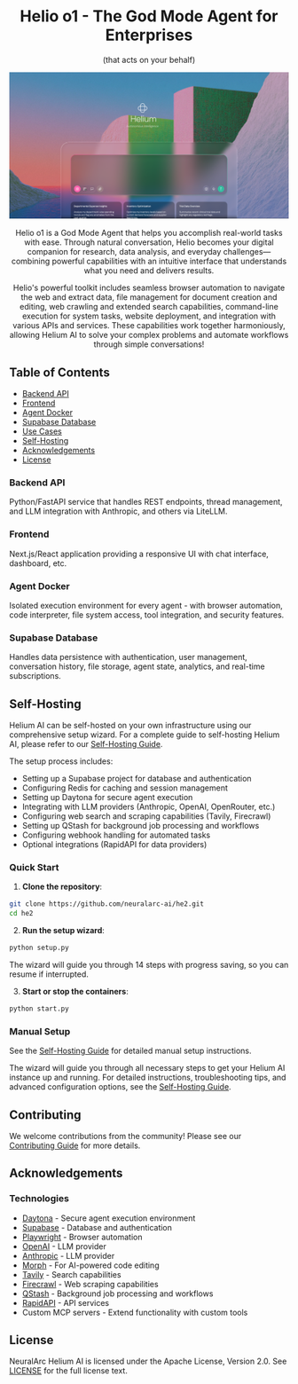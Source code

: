 <div align="center">

# Helio o1 - The God Mode Agent for Enterprises

(that acts on your behalf)

![Helium AI Screenshot](frontend/public/banner.png)

Helio o1 is a God Mode Agent that helps you accomplish real-world tasks with ease. Through natural conversation, Helio becomes your digital companion for research, data analysis, and everyday challenges—combining powerful capabilities with an intuitive interface that understands what you need and delivers results.

Helio's powerful toolkit includes seamless browser automation to navigate the web and extract data, file management for document creation and editing, web crawling and extended search capabilities, command-line execution for system tasks, website deployment, and integration with various APIs and services. These capabilities work together harmoniously, allowing Helium AI to solve your complex problems and automate workflows through simple conversations!


</div>

## Table of Contents

- [Backend API](#backend-api)
- [Frontend](#frontend)
- [Agent Docker](#agent-docker)
- [Supabase Database](#supabase-database)
- [Use Cases](#use-cases)
- [Self-Hosting](#self-hosting)
- [Acknowledgements](#acknowledgements)
- [License](#license)

### Backend API

Python/FastAPI service that handles REST endpoints, thread management, and LLM integration with Anthropic, and others via LiteLLM.

### Frontend

Next.js/React application providing a responsive UI with chat interface, dashboard, etc.

### Agent Docker

Isolated execution environment for every agent - with browser automation, code interpreter, file system access, tool integration, and security features.

### Supabase Database

Handles data persistence with authentication, user management, conversation history, file storage, agent state, analytics, and real-time subscriptions.

## Self-Hosting

Helium AI can be self-hosted on your own infrastructure using our comprehensive setup wizard. For a complete guide to self-hosting Helium AI, please refer to our [Self-Hosting Guide](./docs/SELF-HOSTING.md).

The setup process includes:

- Setting up a Supabase project for database and authentication
- Configuring Redis for caching and session management
- Setting up Daytona for secure agent execution
- Integrating with LLM providers (Anthropic, OpenAI, OpenRouter, etc.)
- Configuring web search and scraping capabilities (Tavily, Firecrawl)
- Setting up QStash for background job processing and workflows
- Configuring webhook handling for automated tasks
- Optional integrations (RapidAPI for data providers)

### Quick Start

1. **Clone the repository**:

```bash
git clone https://github.com/neuralarc-ai/he2.git
cd he2
```

2. **Run the setup wizard**:

```bash
python setup.py
```

The wizard will guide you through 14 steps with progress saving, so you can resume if interrupted.

3. **Start or stop the containers**:

```bash
python start.py
```

### Manual Setup

See the [Self-Hosting Guide](./docs/SELF-HOSTING.md) for detailed manual setup instructions.

The wizard will guide you through all necessary steps to get your Helium AI instance up and running. For detailed instructions, troubleshooting tips, and advanced configuration options, see the [Self-Hosting Guide](./docs/SELF-HOSTING.md).

## Contributing

We welcome contributions from the community! Please see our [Contributing Guide](./CONTRIBUTING.md) for more details.

## Acknowledgements

### Technologies

- [Daytona](https://daytona.io/) - Secure agent execution environment
- [Supabase](https://supabase.com/) - Database and authentication
- [Playwright](https://playwright.dev/) - Browser automation
- [OpenAI](https://openai.com/) - LLM provider
- [Anthropic](https://www.anthropic.com/) - LLM provider
- [Morph](https://morphllm.com/) - For AI-powered code editing
- [Tavily](https://tavily.com/) - Search capabilities
- [Firecrawl](https://firecrawl.dev/) - Web scraping capabilities
- [QStash](https://upstash.com/qstash) - Background job processing and workflows
- [RapidAPI](https://rapidapi.com/) - API services
- Custom MCP servers - Extend functionality with custom tools

## License

NeuralArc Helium AI is licensed under the Apache License, Version 2.0. See [LICENSE](./LICENSE) for the full license text.